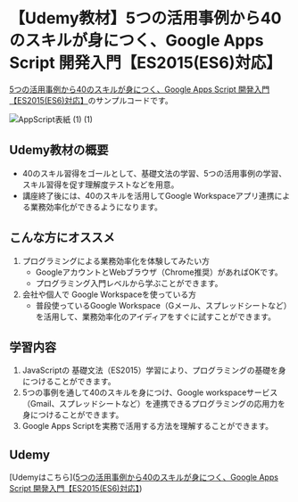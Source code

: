# 【Udemy教材】5つの活用事例から40のスキルが身につく、Google Apps Script 開発入門【ES2015(ES6)対応】 

[5つの活用事例から40のスキルが身につく、Google Apps Script 開発入門【ES2015(ES6)対応】](https://www.udemy.com/course/wywy-google-apps-script-forty-skills/?referralCode=7F7)のサンプルコードです。


![AppScript表紙 (1) (1)](https://user-images.githubusercontent.com/10007402/196675376-3d9f8a15-1ee8-4a1a-8fc2-0be6df36c351.png)


## Udemy教材の概要

- 40のスキル習得をゴールとして、基礎文法の学習、5つの活用事例の学習、スキル習得を促す理解度テストなどを用意。
- 講座終了後には、40のスキルを活用してGoogle Workspaceアプリ連携による業務効率化ができるようになります。

## こんな方にオススメ

1. プログラミングによる業務効率化を体験してみたい方
    - GoogleアカウントとWebブラウザ（Chrome推奨）があればOKです。
    - プログラミング入門レベルから学ぶことができます。
2. 会社や個人で Google Workspaceを使っている方
    - 普段使っているGoogle Workspace（Gメール、スプレッドシートなど）を活用して、業務効率化のアイディアをすぐに試すことができます。

## 学習内容

1. JavaScriptの 基礎文法（ES2015）学習により、プログラミングの基礎を身につけることができます。
2. 5つの事例を通して40のスキルを身につけ、Google workspaceサービス（Gmail、スプレッドシートなど）を連携できるプログラミングの応用力を身につけることができます。
3. Google Apps Scriptを実務で活用する方法を理解することができます。

## Udemy

[Udemyはこちら]([5つの活用事例から40のスキルが身につく、Google Apps Script 開発入門【ES2015(ES6)対応】](https://www.udemy.com/course/wywy-google-apps-script-forty-skills/?referralCode=7F7))
